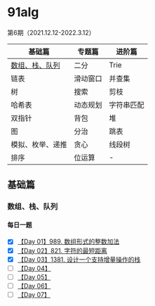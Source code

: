 # 91alg
第6期（2021.12.12-2022.3.12）

|基础篇|专题篇|进阶篇|
|------|-----|------|
|[数组、栈、队列](https://github.com/ZhangNN2018/91alg#%E6%95%B0%E7%BB%84%E6%A0%88%E9%98%9F%E5%88%97)  |二分     |Trie|
|链表           |滑动窗口 |并查集|
|树             |搜索    |剪枝|
|哈希表         |动态规划 |字符串匹配|
|双指针         |背包     |堆|
|图             |分治    |跳表|
|模拟、枚举、递推 |贪心     |线段树|
|排序            |位运算  |-|

## 基础篇
### 数组、栈、队列
#### 每日一题
- [x] [【Day 01】989. 数组形式的整数加法](https://github.com/ZhangNN2018/91alg/blob/main/Basic/array_stack_queue/%E3%80%90Day%201%E3%80%91989.%20%E6%95%B0%E7%BB%84%E5%BD%A2%E5%BC%8F%E7%9A%84%E6%95%B4%E6%95%B0%E5%8A%A0%E6%B3%95.md)   
- [x] [【Day 02】821. 字符的最短距离](https://github.com/ZhangNN2018/91alg/blob/main/Basic/array_stack_queue/%E3%80%90Day%202%E3%80%91821.%20%E5%AD%97%E7%AC%A6%E7%9A%84%E6%9C%80%E7%9F%AD%E8%B7%9D%E7%A6%BB.md)
- [x] [【Day 03】1381. 设计一个支持增量操作的栈](https://github.com/ZhangNN2018/91alg/blob/main/Basic/array_stack_queue/%E3%80%90Day%203%E3%80%911381.%20%E8%AE%BE%E8%AE%A1%E4%B8%80%E4%B8%AA%E6%94%AF%E6%8C%81%E5%A2%9E%E9%87%8F%E6%93%8D%E4%BD%9C%E7%9A%84%E6%A0%88.md)
- [ ] [【Day 04】]()
- [ ] [【Day 05】]()
- [ ] [【Day 06】]()
- [ ] [【Day 07】]()
